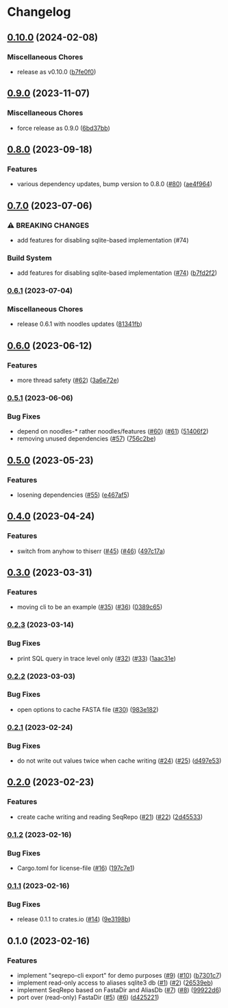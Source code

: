 # Changelog

## [0.10.0](https://github.com/varfish-org/seqrepo-rs/compare/v0.9.0...v0.10.0) (2024-02-08)


### Miscellaneous Chores

* release as v0.10.0 ([b7fe0f0](https://github.com/varfish-org/seqrepo-rs/commit/b7fe0f0501ca3a2e6b4489dde0130cd896f16849))

## [0.9.0](https://www.github.com/varfish-org/seqrepo-rs/compare/v0.8.0...v0.9.0) (2023-11-07)


### Miscellaneous Chores

* force release as 0.9.0 ([6bd37bb](https://www.github.com/varfish-org/seqrepo-rs/commit/6bd37bb4d5e7c03e888f7513591af88288df5b80))

## [0.8.0](https://www.github.com/varfish-org/seqrepo-rs/compare/v0.7.0...v0.8.0) (2023-09-18)


### Features

* various dependency updates, bump version to 0.8.0 ([#80](https://www.github.com/varfish-org/seqrepo-rs/issues/80)) ([ae4f964](https://www.github.com/varfish-org/seqrepo-rs/commit/ae4f9642cd03fcd84c865fa12178bc05096db810))

## [0.7.0](https://www.github.com/varfish-org/seqrepo-rs/compare/v0.6.1...v0.7.0) (2023-07-06)


### ⚠ BREAKING CHANGES

* add features for disabling sqlite-based implementation (#74)

### Build System

* add features for disabling sqlite-based implementation ([#74](https://www.github.com/varfish-org/seqrepo-rs/issues/74)) ([b7fd2f2](https://www.github.com/varfish-org/seqrepo-rs/commit/b7fd2f29b7812836e0934d0bc9734268699843c3))

### [0.6.1](https://www.github.com/varfish-org/seqrepo-rs/compare/v0.6.0...v0.6.1) (2023-07-04)


### Miscellaneous Chores

* release 0.6.1 with noodles updates ([81341fb](https://www.github.com/varfish-org/seqrepo-rs/commit/81341fb45f2a3c97c70c1df553e3b57e67beb0a1))

## [0.6.0](https://www.github.com/varfish-org/seqrepo-rs/compare/v0.5.1...v0.6.0) (2023-06-12)


### Features

* more thread safety ([#62](https://www.github.com/varfish-org/seqrepo-rs/issues/62)) ([3a6e72e](https://www.github.com/varfish-org/seqrepo-rs/commit/3a6e72ea725cc42ceb6215a7dc615db742d1ce58))

### [0.5.1](https://www.github.com/varfish-org/seqrepo-rs/compare/v0.5.0...v0.5.1) (2023-06-06)


### Bug Fixes

* depend on noodles-* rather noodles/features ([#60](https://www.github.com/varfish-org/seqrepo-rs/issues/60)) ([#61](https://www.github.com/varfish-org/seqrepo-rs/issues/61)) ([51406f2](https://www.github.com/varfish-org/seqrepo-rs/commit/51406f2bfe1e6655a7e9eb390fea1feb9f27fb79))
* removing unused dependencies ([#57](https://www.github.com/varfish-org/seqrepo-rs/issues/57)) ([756c2be](https://www.github.com/varfish-org/seqrepo-rs/commit/756c2bec2430fd72f302740bd2308e451ef62f38))

## [0.5.0](https://www.github.com/varfish-org/seqrepo-rs/compare/v0.4.0...v0.5.0) (2023-05-23)


### Features

* losening dependencies ([#55](https://www.github.com/varfish-org/seqrepo-rs/issues/55)) ([e467af5](https://www.github.com/varfish-org/seqrepo-rs/commit/e467af5bb46f89004bdde791618bfaf017fa4eee))

## [0.4.0](https://www.github.com/varfish-org/seqrepo-rs/compare/v0.3.0...v0.4.0) (2023-04-24)


### Features

* switch from anyhow to thiserr ([#45](https://www.github.com/varfish-org/seqrepo-rs/issues/45)) ([#46](https://www.github.com/varfish-org/seqrepo-rs/issues/46)) ([497c17a](https://www.github.com/varfish-org/seqrepo-rs/commit/497c17ae308fc2c2e18b67e4adf7277dfd4e13f1))

## [0.3.0](https://www.github.com/varfish-org/seqrepo-rs/compare/v0.2.3...v0.3.0) (2023-03-31)


### Features

* moving cli to be an example ([#35](https://www.github.com/varfish-org/seqrepo-rs/issues/35)) ([#36](https://www.github.com/varfish-org/seqrepo-rs/issues/36)) ([0389c65](https://www.github.com/varfish-org/seqrepo-rs/commit/0389c65bdeede3eb9b4ba459a227b9f075408644))

### [0.2.3](https://www.github.com/varfish-org/seqrepo-rs/compare/v0.2.2...v0.2.3) (2023-03-14)


### Bug Fixes

* print SQL query in trace level only ([#32](https://www.github.com/varfish-org/seqrepo-rs/issues/32)) ([#33](https://www.github.com/varfish-org/seqrepo-rs/issues/33)) ([1aac31e](https://www.github.com/varfish-org/seqrepo-rs/commit/1aac31e30d86cf6d5d77ce75b2cfbaba28410044))

### [0.2.2](https://www.github.com/varfish-org/seqrepo-rs/compare/v0.2.1...v0.2.2) (2023-03-03)


### Bug Fixes

* open options to cache FASTA file ([#30](https://www.github.com/varfish-org/seqrepo-rs/issues/30)) ([983e182](https://www.github.com/varfish-org/seqrepo-rs/commit/983e182ec720e09b2e3abca13fe75dfe3b83aa79))

### [0.2.1](https://www.github.com/varfish-org/seqrepo-rs/compare/v0.2.0...v0.2.1) (2023-02-24)


### Bug Fixes

* do not write out values twice when cache writing ([#24](https://www.github.com/varfish-org/seqrepo-rs/issues/24)) ([#25](https://www.github.com/varfish-org/seqrepo-rs/issues/25)) ([d497e53](https://www.github.com/varfish-org/seqrepo-rs/commit/d497e53c19a3a1165fb11f53d0c4b6cd11da62b1))

## [0.2.0](https://www.github.com/varfish-org/seqrepo-rs/compare/v0.1.2...v0.2.0) (2023-02-23)


### Features

* create cache writing and reading SeqRepo ([#21](https://www.github.com/varfish-org/seqrepo-rs/issues/21)) ([#22](https://www.github.com/varfish-org/seqrepo-rs/issues/22)) ([2d45533](https://www.github.com/varfish-org/seqrepo-rs/commit/2d45533831183867b16ccbd934c7c953f418270a))

### [0.1.2](https://www.github.com/varfish-org/seqrepo-rs/compare/v0.1.1...v0.1.2) (2023-02-16)


### Bug Fixes

* Cargo.toml for license-file ([#16](https://www.github.com/varfish-org/seqrepo-rs/issues/16)) ([197c7e1](https://www.github.com/varfish-org/seqrepo-rs/commit/197c7e1c48fd14d98fb73c9f796ff575b485441d))

### [0.1.1](https://www.github.com/varfish-org/seqrepo-rs/compare/v0.1.0...v0.1.1) (2023-02-16)


### Bug Fixes

* release 0.1.1 to crates.io ([#14](https://www.github.com/varfish-org/seqrepo-rs/issues/14)) ([9e3198b](https://www.github.com/varfish-org/seqrepo-rs/commit/9e3198b55f47820d37b34d5560e1b5f6107badf9))

## 0.1.0 (2023-02-16)


### Features

* implement "seqrepo-cli export" for demo purposes ([#9](https://www.github.com/varfish-org/seqrepo-rs/issues/9)) ([#10](https://www.github.com/varfish-org/seqrepo-rs/issues/10)) ([b7301c7](https://www.github.com/varfish-org/seqrepo-rs/commit/b7301c7bbb9ec1bd9b8a6b6d02b07a7e5b71820a))
* implement read-only access to aliases sqlite3 db ([#1](https://www.github.com/varfish-org/seqrepo-rs/issues/1)) ([#2](https://www.github.com/varfish-org/seqrepo-rs/issues/2)) ([26539eb](https://www.github.com/varfish-org/seqrepo-rs/commit/26539ebfcd92f3465fc5e56e9011941c947c0514))
* implement SeqRepo based on FastaDir and AliasDb ([#7](https://www.github.com/varfish-org/seqrepo-rs/issues/7)) ([#8](https://www.github.com/varfish-org/seqrepo-rs/issues/8)) ([99922d6](https://www.github.com/varfish-org/seqrepo-rs/commit/99922d6cd8c1dca711f7268de598e78417990829))
* port over (read-only) FastaDir ([#5](https://www.github.com/varfish-org/seqrepo-rs/issues/5)) ([#6](https://www.github.com/varfish-org/seqrepo-rs/issues/6)) ([d425221](https://www.github.com/varfish-org/seqrepo-rs/commit/d42522183f2395c219ab75f24673a1b14436ff47))
